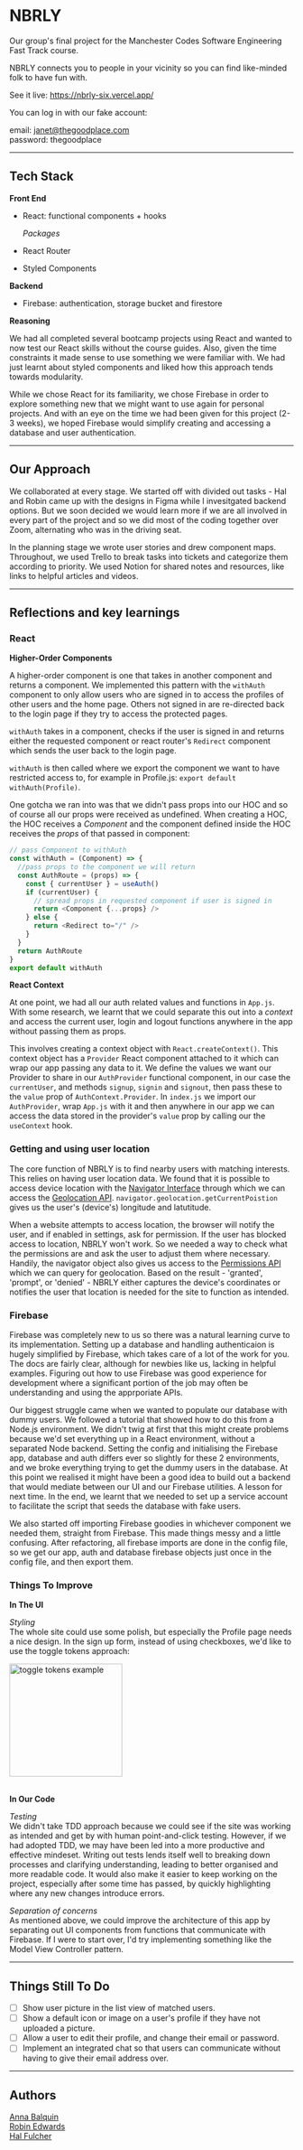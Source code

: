 # NBRLY

Our group's final project for the Manchester Codes Software Engineering Fast Track course.

NBRLY connects you to people in your vicinity so you can find like-minded folk to have fun with.
  
See it live: https://nbrly-six.vercel.app/  
 
You can log in with our fake account:  
  
email: janet@thegoodplace.com  
password: thegoodplace  
  
---

## Tech Stack

**Front End**

- React: functional components + hooks

  _Packages_

- React Router
- Styled Components

**Backend**

- Firebase: authentication, storage bucket and firestore

**Reasoning**

We had all completed several bootcamp projects using React and wanted to now test our React skills without the course guides. Also, given the time constraints it made sense to use something we were familiar with. We had just learnt about styled components and liked how this approach tends towards modularity.

While we chose React for its familiarity, we chose Firebase in order to explore something new that we might want to use again for personal projects. And with an eye on the time we had been given for this project (2-3 weeks), we hoped Firebase would simplify creating and accessing a database and user authentication.

---

## Our Approach

We collaborated at every stage. We started off with divided out tasks - Hal and Robin came up with the designs in Figma while I invesitgated backend options. But we soon decided we would learn more if we are all involved in every part of the project and so we did most of the coding together over Zoom, alternating who was in the driving seat.

In the planning stage we wrote user stories and drew component maps. Throughout, we used Trello to break tasks into tickets and categorize them according to priority. We used Notion for shared notes and resources, like links to helpful articles and videos.

---

## Reflections and key learnings

### React

**Higher-Order Components**

A higher-order component is one that takes in another component and returns a component. We implemented this pattern with the `withAuth` component to only allow users who are signed in to access the profiles of other users and the home page. Others not signed in are re-directed back to the login page if they try to access the protected pages.

`withAuth` takes in a component, checks if the user is signed in and returns either the requested component or react router's `Redirect` component which sends the user back to the login page.

`withAuth` is then called where we export the component we want to have restricted access to, for example in Profile.js: `export default withAuth(Profile)`.

One gotcha we ran into was that we didn't pass props into our HOC and so of course all our props were received as undefined. When creating a HOC, the HOC receives a _Component_ and the component defined inside the HOC receives the _props_ of that passed in component:

```javascript
// pass Component to withAuth
const withAuth = (Component) => {
  //pass props to the component we will return
  const AuthRoute = (props) => {
    const { currentUser } = useAuth()
    if (currentUser) {
      // spread props in requested component if user is signed in
      return <Component {...props} />
    } else {
      return <Redirect to="/" />
    }
  }
  return AuthRoute
}
export default withAuth
```

**React Context**

At one point, we had all our auth related values and functions in `App.js`. With some research, we learnt that we could separate this out into a _context_ and access the current user, login and logout functions anywhere in the app without passing them as props.

This involves creating a context object with `React.createContext()`. This context object has a `Provider` React component attached to it which can wrap our app passing any data to it. We define the values we want our Provider to share in our `AuthProvider` functional component, in our case the `currentUser`, and methods `signup`, `signin` and `signout`, then pass these to the `value` prop of `AuthContext.Provider`. In `index.js` we import our `AuthProvider`, wrap `App.js` with it and then anywhere in our app we can access the data stored in the provider's `value` prop by calling our the `useContext` hook.

### Getting and using user location

The core function of NBRLY is to find nearby users with matching interests. This relies on having user location data. We found that it is possible to access device location with the [Navigator Interface](https://developer.mozilla.org/en-US/docs/Web/API/Navigator) through which we can access the [Geolocation API](https://developer.mozilla.org/en-US/docs/Web/API/Geolocation_API/Using_the_Geolocation_API). `navigator.geolocation.getCurrentPoistion` gives us the user's (device's) longitude and latutitude.

When a website attempts to access location, the browser will notify the user, and if enabled in settings, ask for permission. If the user has blocked access to location, NBRLY won't work. So we needed a way to check what the permissions are and ask the user to adjust them where necessary. Handily, the navigator object also gives us access to the [Permissions API](https://developer.mozilla.org/en-US/docs/Web/API/Permissions_API/Using_the_Permissions_API) which we can query for geolocation. Based on the result - 'granted', 'prompt', or 'denied' - NBRLY either captures the device's coordinates or notifies the user that location is needed for the site to function as intended.

### Firebase

Firebase was completely new to us so there was a natural learning curve to its implementation.
Setting up a database and handling authenticaion is hugely simplified by Firebase, which takes care of a lot of the work for you. The docs are fairly clear, although for newbies like us, lacking in helpful examples. Figuring out how to use Firebase was good experience for development where a significant portion of the job may often be understanding and using the apprporiate APIs.

Our biggest struggle came when we wanted to populate our database with dummy users. We followed a tutorial that showed how to do this from a Node.js environment. We didn't twig at first that this might create problems because we'd set everything up in a React environment, without a separated Node backend. Setting the config and initialising the Firebase app, database and auth differs ever so slightly for these 2 environments, and we broke everything trying to get the dummy users in the database. At this point we realised it might have been a good idea to build out a backend that would mediate between our UI and our Firebase utilities. A lesson for next time. In the end, we learnt that we needed to set up a service account to facilitate the script that seeds the database with fake users.

We also started off importing Firebase goodies in whichever component we needed them, straight from Firebase. This made things messy and a little confusing. After refactoring, all firebase imports are done in the config file, so we get our app, auth and database firebase objects just once in the config file, and then export them.

### Things To Improve

**In The UI**  
  
_Styling_  
The whole site could use some polish, but especially the Profile page needs a nice design.
In the sign up form, instead of using checkboxes, we'd like to use the toggle tokens approach:

<img src="./tokens-example.png" alt="toggle tokens example" title="toggle tokens example" width="200" />
<br><br>

**In Our Code**  
  
*Testing*  
We didn't take TDD approach because we could see if the site was working as intended and get by with human point-and-click testing. However, if we had adopted TDD, we may have been led into a more productive and effective mindeset. Writing out tests lends itself well to breaking down processes and clarifying understanding, leading to better organised and more readable code. It would also make it easier to keep working on the project, especially after some time has passed, by quickly highlighting where any new changes introduce errors.  
  

*Separation of concerns*  
As mentioned above, we could improve the architecture of this app by separating out UI components from functions that communicate with Firebase. If I were to start over, I'd try implementing something like the Model View Controller pattern.

---

## Things Still To Do

- [ ] Show user picture in the list view of matched users.
- [ ] Show a default icon or image on a user's profile if they have not uploaded a picture.
- [ ] Allow a user to edit their profile, and change their email or password.
- [ ] Implement an integrated chat so that users can communicate without having to give their email address over.

---

## Authors

[Anna Balquin](https://github.com/anna-m-b)  
[Robin Edwards](https://github.com/ro8inro8in)  
[Hal Fulcher](https://github.com/HalFulcher)
